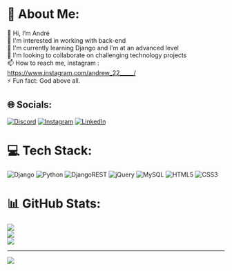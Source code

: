 # 💫 About Me:
👋 Hi, I’m André<br>👀 I'm interested in working with back-end<br>🌱 I'm currently learning Django and I'm at an advanced level<br>💞️ I'm looking to collaborate on challenging technology projects<br>📫 How to reach me, instagram : https://www.instagram.com/andrew_22_____/<br>⚡ Fun fact: God above all.


## 🌐 Socials:
[![Discord](https://img.shields.io/badge/Discord-%237289DA.svg?logo=discord&logoColor=white)](https://discord.gg/carlinfornia#6755) [![Instagram](https://img.shields.io/badge/Instagram-%23E4405F.svg?logo=Instagram&logoColor=white)](https://instagram.com/andrew_22_____) [![LinkedIn](https://img.shields.io/badge/LinkedIn-%230077B5.svg?logo=linkedin&logoColor=white)](https://linkedin.com/in/carlos-andré-840b79232) 

# 💻 Tech Stack:
![Django](https://img.shields.io/badge/django-%23092E20.svg?style=for-the-badge&logo=django&logoColor=white) ![Python](https://img.shields.io/badge/python-3670A0?style=for-the-badge&logo=python&logoColor=ffdd54) ![DjangoREST](https://img.shields.io/badge/DJANGO-REST-ff1709?style=for-the-badge&logo=django&logoColor=white&color=ff1709&labelColor=gray) ![jQuery](https://img.shields.io/badge/jquery-%230769AD.svg?style=for-the-badge&logo=jquery&logoColor=white) ![MySQL](https://img.shields.io/badge/mysql-4479A1.svg?style=for-the-badge&logo=mysql&logoColor=white) ![HTML5](https://img.shields.io/badge/html5-%23E34F26.svg?style=for-the-badge&logo=html5&logoColor=white) ![CSS3](https://img.shields.io/badge/css3-%231572B6.svg?style=for-the-badge&logo=css3&logoColor=white)
# 📊 GitHub Stats:
![](https://github-readme-stats.vercel.app/api?username=Carlowww18&theme=merko&hide_border=true&include_all_commits=false&count_private=false)<br/>
![](https://github-readme-streak-stats.herokuapp.com/?user=Carlowww18&theme=merko&hide_border=true)<br/>
![](https://github-readme-stats.vercel.app/api/top-langs/?username=Carlowww18&theme=merko&hide_border=true&include_all_commits=false&count_private=false&layout=compact)

---
[![](https://visitcount.itsvg.in/api?id=Carlowww18&icon=0&color=0)](https://visitcount.itsvg.in)

<!-- Proudly created with GPRM ( https://gprm.itsvg.in ) -->
